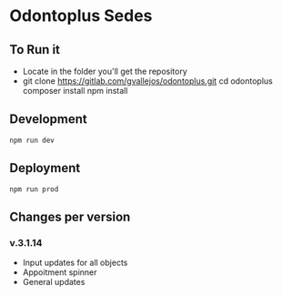 # Odontoplus Sedes

## To Run it 
- Locate in the folder you'll get the repository
- git clone https://gitlab.com/gvallejos/odontoplus.git
  cd odontoplus
  composer install
  npm install

## Development

    npm run dev

## Deployment

    npm run prod

## Changes per version

### v.3.1.14
- Input updates for all objects
- Appoitment spinner 
- General updates
